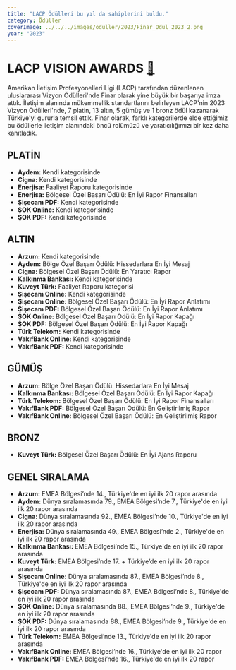 ```yaml
---
title: "LACP Ödülleri bu yıl da sahiplerini buldu."
category: Ödüller
coverImage: ../../../images/oduller/2023/Finar_Odul_2023_2.png
year: "2023"
---
```


# LACP VISION AWARDS [🔗](/oduller/lacp-vision/)

Amerikan İletişim Profesyonelleri Ligi (LACP) tarafından düzenlenen uluslararası Vizyon Ödülleri'nde Finar olarak yine büyük bir başarıya imza attık. İletişim alanında mükemmellik standartlarını belirleyen LACP'nin 2023 Vizyon Ödülleri'nde, 7 platin, 13 altın, 5 gümüş ve 1 bronz ödül kazanarak Türkiye'yi gururla temsil ettik. Finar olarak, farklı kategorilerde elde ettiğimiz bu ödüllerle iletişim alanındaki öncü rolümüzü ve yaratıcılığımızı bir kez daha kanıtladık.

## PLATİN

- **Aydem:** Kendi kategorisinde
- **Cigna:** Kendi kategorisinde
- **Enerjisa:** Faaliyet Raporu kategorisinde
- **Enerjisa:** Bölgesel Özel Başarı Ödülü: En İyi Rapor Finansalları
- **Şişecam PDF:** Kendi kategorisinde
- **ŞOK Online:** Kendi kategorisinde
- **ŞOK PDF:** Kendi kategorisinde

## ALTIN

- **Arzum:** Kendi kategorisinde
- **Aydem:** Bölge Özel Başarı Ödülü: Hissedarlara En İyi Mesaj
- **Cigna:** Bölgesel Özel Başarı Ödülü: En Yaratıcı Rapor
- **Kalkınma Bankası:** Kendi kategorisinde
- **Kuveyt Türk:** Faaliyet Raporu kategorisi
- **Şişecam Online:** Kendi kategorisinde
- **Şişecam Online:** Bölgesel Özel Başarı Ödülü: En İyi Rapor Anlatımı
- **Şişecam PDF:** Bölgesel Özel Başarı Ödülü: En İyi Rapor Anlatımı
- **ŞOK Online:** Bölgesel Özel Başarı Ödülü: En İyi Rapor Kapağı
- **ŞOK PDF:** Bölgesel Özel Başarı Ödülü: En İyi Rapor Kapağı
- **Türk Telekom:** Kendi kategorisinde
- **VakıfBank Online:** Kendi kategorisinde
- **VakıfBank PDF:** Kendi kategorisinde

## GÜMÜŞ

- **Arzum:** Bölge Özel Başarı Ödülü: Hissedarlara En İyi Mesaj
- **Kalkınma Bankası:** Bölgesel Özel Başarı Ödülü: En İyi Rapor Kapağı
- **Türk Telekom:** Bölgesel Özel Başarı Ödülü: En İyi Rapor Finansalları
- **VakıfBank PDF:** Bölgesel Özel Başarı Ödülü: En Geliştirilmiş Rapor
- **VakıfBank Online:** Bölgesel Özel Başarı Ödülü: En Geliştirilmiş Rapor

## BRONZ

- **Kuveyt Türk:** Bölgesel Özel Başarı Ödülü: En İyi Ajans Raporu

## GENEL SIRALAMA

- **Arzum:** EMEA Bölgesi’nde 14., Türkiye'de en iyi ilk 20 rapor arasında
- **Aydem:** Dünya sıralamasında 79., EMEA Bölgesi’nde 7., Türkiye'de en iyi ilk 20 rapor arasında
- **Cigna:** Dünya sıralamasında 92., EMEA Bölgesi’nde 10., Türkiye'de en iyi ilk 20 rapor arasında
- **Enerjisa:** Dünya sıralamasında 49., EMEA Bölgesi’nde 2., Türkiye'de en iyi ilk 20 rapor arasında
- **Kalkınma Bankası:** EMEA Bölgesi’nde 15., Türkiye'de en iyi ilk 20 rapor arasında
- **Kuveyt Türk:** EMEA Bölgesi’nde 17. + Türkiye’de en iyi ilk 20 rapor arasında
- **Şişecam Online:** Dünya sıralamasında 87., EMEA Bölgesi’nde 8., Türkiye'de en iyi ilk 20 rapor arasında
- **Şişecam PDF:** Dünya sıralamasında 87., EMEA Bölgesi’nde 8., Türkiye'de en iyi ilk 20 rapor arasında
- **ŞOK Online:** Dünya sıralamasında 88., EMEA Bölgesi’nde 9., Türkiye'de en iyi ilk 20 rapor arasında
- **ŞOK PDF:** Dünya sıralamasında 88., EMEA Bölgesi’nde 9., Türkiye'de en iyi ilk 20 rapor arasında
- **Türk Telekom:** EMEA Bölgesi’nde 13., Türkiye'de en iyi ilk 20 rapor arasında
- **VakıfBank Online:** EMEA Bölgesi’nde 16., Türkiye'de en iyi ilk 20 rapor
- **VakıfBank PDF:** EMEA Bölgesi’nde 16., Türkiye'de en iyi ilk 20 rapor
